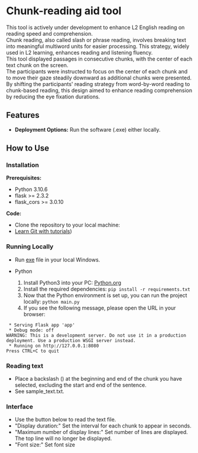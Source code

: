 # Chunk-reading aid tool
This tool is actively under development to enhance L2 English reading on reading speed and comprehension.  
Chunk reading, also called slash or phrase reading, involves breaking text into meaningful multiword units for easier processing. 
This strategy, widely used in L2 learning, enhances reading and listening fluency.  
This tool displayed passages in consecutive chunks, with the center of each text chunk on the screen.  
The participants were instructed to focus on the center of each chunk and to move their gaze steadily downward as additional chunks were presented. 
By shifting the participants' reading strategy from word-by-word reading to chunk-based reading, this design aimed to enhance reading comprehension by reducing the eye fixation durations.

## Features
- **Deployment Options:** Run the software (.exe) either locally.

## How to Use

### Installation

**Prerequisites:**
 - Python 3.10.6
 - flask >= 2.3.2
 - flask_cors >= 3.0.10

**Code:**
 - Clone the repository to your local machine:
 - [Learn Git with tutorials](https://www.atlassian.com/git))

### Running Locally
 - Run [exe](https://github.com/hayashik/peda-chunk-reading-tool/releases/tag/1.0.0) file in your local Windows.
 - Python

   1. Install Python3 into your PC:
   [Python.org](https://www.python.org/downloads/)
   2. Install the required dependencies:
   ```pip install -r requirements.txt```
   3. Now that the Python environment is set up, you can run the project locally:
   ```python main.py```
   4. If you see the following message, please open the URL in your browser:
```
 * Serving Flask app 'app'
 * Debug mode: off
WARNING: This is a development server. Do not use it in a production deployment. Use a production WSGI server instead.
 * Running on http://127.0.0.1:8080
Press CTRL+C to quit
```

### Reading text
 - Place a backslash (\) at the beginning and end of the chunk you have selected, excluding the start and end of the sentence.
 - See sample_text.txt.

### Interface
 - Use the button below to read the text file.
 - "Display duration:" Set the interval for each chunk to appear in seconds.
 - "Maximum number of display lines:" Set number of lines are displayed. The top line will no longer be displayed.
 - "Font size:" Set font size
